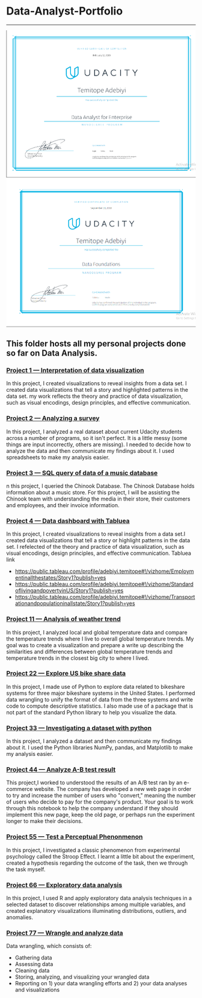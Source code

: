 # Data-Analyst-Portfolio

---------------------------------------------------------------------------------------------------------------------

![Udacity Data Analyst Nanodegree certificate](./Dataanalyst.png)
![Udacity Data Analyst Nanodegree certificate](./Datafoundation.png)

## This folder hosts all my personal projects done so far on Data Analysis.

### [Project 1 — Interpretation of data visualization ](https://github.com/Crowntopsss/Data-Analyst-Portfolio/tree/master/PR1%20Interpretation%20of%20data%20visualization)
In this project, I created visualizations to reveal insights from a data set. I created data visualizations that tell a story and highlighted patterns in the data set. my work reflects the theory and practice of data visualization, such as visual encodings, design principles, and effective communication.

### [Project 2 — Analyzing a survey](https://github.com/Crowntopsss/Data-Analyst-Portfolio/tree/master/PR2%20Analyzing%20a%20survey)
In this project, I analyzed a real dataset about current Udacity students across a number of programs, so it isn't perfect. It is a little messy (some things are input incorrectly, others are missing). I needed to decide how to analyze the data and then communicate my findings about it. I used spreadsheets to make my analysis easier.

### [Project 3 — SQL query of data of a music database](https://github.com/Crowntopsss/Data-Analyst-Portfolio/tree/master/PR3%20SQL%20query%20of%20data%20of%20a%20music%20database)
n this project, I queried the Chinook Database. The Chinook Database holds information about a music store. For this project, I will be assisting the Chinook team with understanding the media in their store, their customers and employees, and their invoice information.

### [Project 4 — Data dashboard with Tabluea](https://github.com/Crowntopsss/Data-Analyst-Portfolio/tree/master/PR4%20Data%20dashboard%20with%20Tabluea)
In this project, I created visualizations to reveal insights from a data set.I created data visualizations that tell a story or highlight patterns in the data set. I refelected of the theory and practice of data visualization, such as visual encodings, design principles, and effective communication.
Tabluea link 
* https://public.tableau.com/profile/adebiyi.temitope#!/vizhome/Employmentinallthestates/Story1?publish=yes
* https://public.tableau.com/profile/adebiyi.temitope#!/vizhome/StandardoflivingandpovertyinUS/Story1?publish=yes
* https://public.tableau.com/profile/adebiyi.temitope#!/vizhome/Transportationandpopulationinallstate/Story1?publish=yes

### [Project 11 — Analysis of weather trend ](https://github.com/Crowntopsss/Data-Analyst-Portfolio/tree/master/PRJ%2011%20Analysis%20of%20weather%20trend)
In this project, I analyzed local and global temperature data and compare the temperature trends where I live to overall global temperature trends.
My goal was to create a visualization and prepare a write up describing the similarities and differences between global temperature trends and temperature trends in the closest big city to where I lived.

### [Project 22 — Explore US bike share data](https://github.com/Crowntopsss/Data-Analyst-Portfolio/tree/master/PRJ%2022%20Explore%20US%20bike%20share%20data)
In this project, I made use of Python to explore data related to bikeshare systems for three major bikeshare systems in the United States. I performed data wrangling to unify the format of data from the three systems and write code to compute descriptive statistics. I also made use of a package that is not part of the standard Python library to help you visualize the data.

### [Project 33 — Investigating a dataset with python](https://github.com/Crowntopsss/Data-Analyst-Portfolio/tree/master/PRJ%2033%20Investigating%20a%20dataset%20with%20python)
In this project, I analyzed a dataset and then communicate my findings about it. I used the Python libraries NumPy, pandas, and Matplotlib to make my analysis easier.

### [Project 44 — Analyze A-B test result](https://github.com/Crowntopsss/Data-Analyst-Portfolio/tree/master/PRJ%2044%20Analyze%20A-B%20test%20result)
This project,I worked to understood the results of an A/B test ran by an e-commerce website. The company has developed a new web page in order to try and increase the number of users who "convert," meaning the number of users who decide to pay for the company's product. Your goal is to work through this notebook to help the company understand if they should implement this new page, keep the old page, or perhaps run the experiment longer to make their decisions.

### [Project 55 — Test a Perceptual Phenonmenon](https://github.com/Crowntopsss/Data-Analyst-Portfolio/tree/master/PRJ%2055%20Test%20a%20Perceptual%20Phenimenon)
In this project, I investigated a classic phenomenon from experimental psychology called the Stroop Effect. I learnt a little bit about the experiment, created a hypothesis regarding the outcome of the task, then we through the task myself.

### [Project 66 — Exploratory data analysis](https://github.com/Crowntopsss/Data-Analyst-Portfolio/tree/master/PRJ%2066%20Exploratory%20data%20analysis)
In this project, I used R and apply exploratory data analysis techniques in a selected dataset to discover relationships among multiple variables, and created explanatory visualizations illuminating distributions, outliers, and anomalies.

### [Project 77 — Wrangle and analyze data](https://github.com/Crowntopsss/Data-Analyst-Portfolio/tree/master/PRJ%2077%20Wrangle%20and%20analyze%20data)

Data wrangling, which consists of:
* Gathering data
* Assessing data
* Cleaning data
* Storing, analyzing, and visualizing your wrangled data
* Reporting on 1) your data wrangling efforts and 2) your data analyses and visualizations
